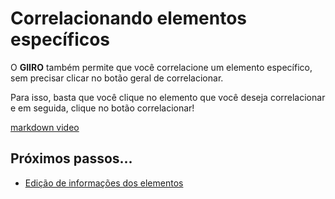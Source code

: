 # Correlacionando elementos específicos

O **GIIRO** também permite que você correlacione um elemento específico, sem precisar clicar no botão geral de correlacionar.

Para isso, basta que você clique no elemento que você deseja correlacionar e em seguida, clique no botão correlacionar!


[markdown video](img/correlacionar-alternativo.mp4 ':include :type=video width=100% controls loop')
## Próximos passos...

* [Edição de informações dos elementos](primeiros_passos/edicao-elementos.md)
